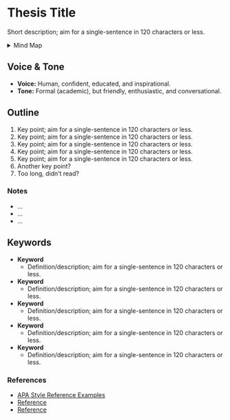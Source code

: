 # Thesis Title

Short description; aim for a single-sentence in 120 characters or less.

<details>
  <summary>Mind Map</summary>

  ![Gray box placeholder image, for position only.](./img/placeholder.svg)
</details>

## Voice & Tone

- **Voice:** Human, confident, educated, and inspirational.
- **Tone:** Formal (academic), but friendly, enthusiastic, and conversational.

## Outline

1. Key point; aim for a single-sentence in 120 characters or less.
2. Key point; aim for a single-sentence in 120 characters or less.
3. Key point; aim for a single-sentence in 120 characters or less.
4. Key point; aim for a single-sentence in 120 characters or less.
5. Key point; aim for a single-sentence in 120 characters or less.
6. Another key point?
7. Too long, didn’t read?

### Notes

- …
- …
- …

## Keywords

- **Keyword**
  - Definition/description; aim for a single-sentence in 120 characters or less.
- **Keyword**
  - Definition/description; aim for a single-sentence in 120 characters or less.
- **Keyword**
  - Definition/description; aim for a single-sentence in 120 characters or less.
- **Keyword**
  - Definition/description; aim for a single-sentence in 120 characters or less.
- **Keyword**
  - Definition/description; aim for a single-sentence in 120 characters or less.

### References

- [APA Style Reference Examples](https://apastyle.apa.org/style-grammar-guidelines/references/examples)
- [Reference](http://)
- [Reference](http://)

